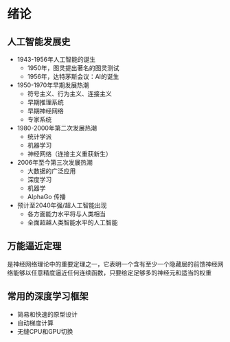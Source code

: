 # 绪论

## 人工智能发展史

- 1943-1956年人工智能的诞生
  - 1950年，图灵提出著名的图灵测试
  - 1956年，达特茅斯会议：AI的诞生
- 1950-1970年早期发展热潮
  - 符号主义、行为主义、连接主义
  - 早期推理系统
  - 早期神经网络
  - 专家系统
- 1980-2000年第二次发展热潮
  - 统计学派
  - 机器学习
  - 神经网络（连接主义重获新生）
- 2006年至今第三次发展热潮
  - 大数据的广泛应用
  - 深度学习
  - 机器学
  - AlphaGo 传播
- 预计至2040年强/超人工智能出现
  - 各方面能力水平将与人类相当
  - 全面超越人类智能水平的人工智能

## 万能逼近定理

是神经网络理论中的重要定理之一，它表明一个含有至少一个隐藏层的前馈神经网络能够以任意精度逼近任何连续函数，只要给定足够多的神经元和适当的权重

## 常用的深度学习框架

- 简易和快速的原型设计
- 自动梯度计算
- 无缝CPU和GPU切换
